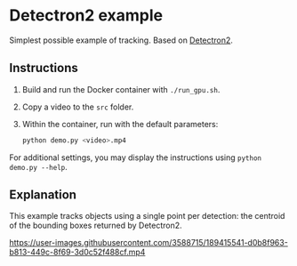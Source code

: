 # Detectron2 example

Simplest possible example of tracking. Based on [Detectron2](https://github.com/facebookresearch/detectron2).

## Instructions

1. Build and run the Docker container with `./run_gpu.sh`.
2. Copy a video to the `src` folder.
3. Within the container, run with the default parameters:

   ```bash
   python demo.py <video>.mp4
   ```

For additional settings, you may display the instructions using `python demo.py --help`.

## Explanation

This example tracks objects using a single point per detection: the centroid of the bounding boxes returned by Detectron2.

https://user-images.githubusercontent.com/3588715/189415541-d0b8f963-b813-449c-8f69-3d0c52f488cf.mp4
